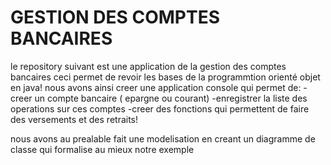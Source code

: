 # GESTION DES COMPTES BANCAIRES

le repository suivant est une application de la gestion des comptes bancaires ceci permet de revoir les bases de la programmtion orienté objet en java! nous avons ainsi creer une application console qui permet de: 
-creer un compte bancaire ( epargne ou courant) 
-enregistrer la liste des operations sur ces comptes 
-creer des fonctions qui permettent de faire des versements et des retraits!

nous avons au prealable fait une modelisation en creant un diagramme de classe qui formalise au mieux notre exemple


